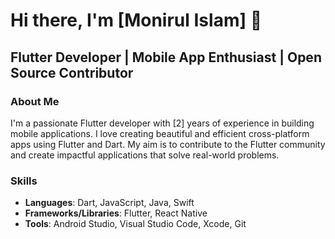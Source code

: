 # Hi there, I'm [Monirul Islam] 👋
## Flutter Developer | Mobile App Enthusiast | Open Source Contributor

### About Me
I'm a passionate Flutter developer with [2] years of experience in building mobile applications. I love creating beautiful and efficient cross-platform apps using Flutter and Dart. My aim is to contribute to the Flutter community and create impactful applications that solve real-world problems.

### Skills
- **Languages**: Dart, JavaScript, Java, Swift
- **Frameworks/Libraries**: Flutter, React Native
- **Tools**: Android Studio, Visual Studio Code, Xcode, Git
